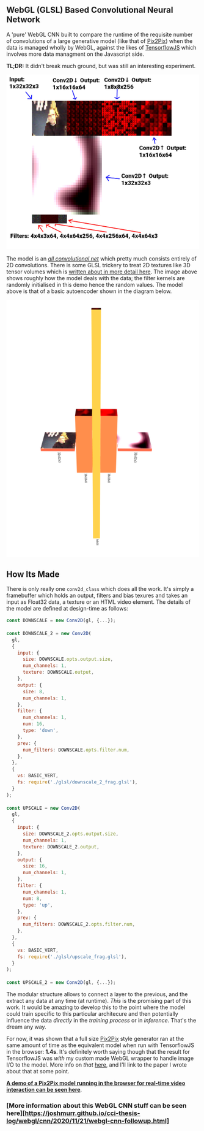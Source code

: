 ## WebGL (GLSL) Based Convolutional Neural Network

A 'pure' WebGL CNN built to compare the runtime of the requisite number of convolutions of a large generative model (like that of [Pix2Pix][p2p]) when the data is managed wholly by WebGL, against the likes of [TensorflowJS][tfjs] which involves more data managment on the Javascript side.

__TL;DR:__ It didn't break much ground, but was still an interesting experiment.

![WebGL CNN Process](webgl_cnn.jpg)

The model is an [_all convolutional net_][acnn] which pretty much consists entirely of 2D convolutions. There is some GLSL trickery to treat 2D textures like 3D tensor volumes which is [written about in more detail here][writeup]. The image above shows roughly how the model deals with the data; the filter kernels are randomly initialised in this demo hence the random values. The model above is that of a basic autoencoder shown in the diagram below.

![Diagram](diagram.png)

## How Its Made

There is only really one `conv2d_class` which does all the work. It's simply a framebuffer which holds an output, filters and bias texures and takes an input as Float32 data, a texture or an HTML video element. The details of the model are defined at design-time as follows:

```javascript
const DOWNSCALE = new Conv2D(gl, {...});

const DOWNSCALE_2 = new Conv2D(
  gl,
  {
    input: {
      size: DOWNSCALE.opts.output.size,
      num_channels: 1,
      texture: DOWNSCALE.output,
    },
    output: {
      size: 8,
      num_channels: 1,
    },
    filter: {
      num_channels: 1,
      num: 16,
      type: 'down',
    },
    prev: {
      num_filters: DOWNSCALE.opts.filter.num,
    },
  },
  {
    vs: BASIC_VERT,
    fs: require('./glsl/downscale_2_frag.glsl'),
  }
);

const UPSCALE = new Conv2D(
  gl,
  {
    input: {
      size: DOWNSCALE_2.opts.output.size,
      num_channels: 1,
      texture: DOWNSCALE_2.output,
    },
    output: {
      size: 16,
      num_channels: 1,
    },
    filter: {
      num_channels: 1,
      num: 8,
      type: 'up',
    },
    prev: {
      num_filters: DOWNSCALE_2.opts.filter.num,
    },
  },
  {
    vs: BASIC_VERT,
    fs: require('./glsl/upscale_frag.glsl'),
  }
);

const UPSCALE_2 = new Conv2D(gl, {...});
```

The modular structure allows to connect a layer to the previous, and the extract any data at any time (at runtime). _This_ is the promising part of this work. It would be amazing to develop this to the point where the model could train specific to this particular architecure and then potentially influence the data _directly_ in the _training process_ or in _inference_. That's the dream any way.

For now, it was shown that a full size [Pix2Pix][p2p] style generator ran at the same amount of time as the equivalent model when run with TensorflowJS in the browser: __1.4s__. It's definitely worth saying though that the result for TensorflowJS was _with_ my custom made WebGL wrapper to handle image I/O to the model. More info on _that_ [here](https://joshmurr.github.io/cci-thesis-log/tensorflow/webgl/2020/11/22/learning-to-learn-to-see.html), and I'll link to the paper I wrote about that at some point.

[__A demo of a Pix2Pix model running in the browser for real-time video interaction can be seen here__][ltlts].

### [More information about this WebGL CNN stuff can be seen here][https://joshmurr.github.io/cci-thesis-log/webgl/cnn/2020/11/21/webgl-cnn-followup.html]

[p2p]: https://phillipi.github.io/pix2pix/
[tfjs]: https://github.com/tensorflow/tfjs
[acnn]: https://arxiv.org/abs/1412.6806
[writeup]: https://joshmurr.github.io/cci-thesis-log/webgl/cnn/glsl/2020/10/28/webgl-cnn.html
[ltlts]: https://learning-to-learn-to-see.netlify.app/
